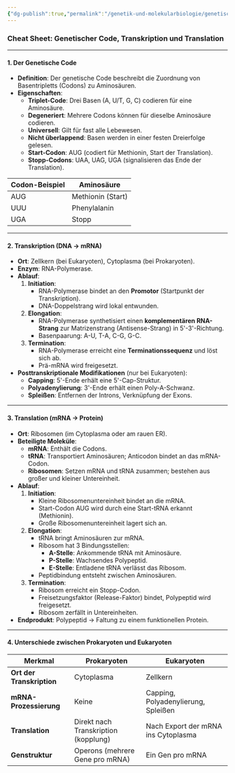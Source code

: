 ```yaml
---
{"dg-publish":true,"permalink":"/genetik-und-molekularbiologie/genetischer-code-transkription-und-translation/"}
---
```


### Cheat Sheet: Genetischer Code, Transkription und Translation

---

#### **1. Der Genetische Code**

- **Definition**: Der genetische Code beschreibt die Zuordnung von Basentripletts (Codons) zu Aminosäuren.
- **Eigenschaften**:
    - **Triplet-Code**: Drei Basen (A, U/T, G, C) codieren für eine Aminosäure.
    - **Degeneriert**: Mehrere Codons können für dieselbe Aminosäure codieren.
    - **Universell**: Gilt für fast alle Lebewesen.
    - **Nicht überlappend**: Basen werden in einer festen Dreierfolge gelesen.
    - **Start-Codon**: AUG (codiert für Methionin, Start der Translation).
    - **Stopp-Codons**: UAA, UAG, UGA (signalisieren das Ende der Translation).

|Codon-Beispiel|Aminosäure|
|---|---|
|AUG|Methionin (Start)|
|UUU|Phenylalanin|
|UGA|Stopp|

---

#### **2. Transkription (DNA → mRNA)**

- **Ort**: Zellkern (bei Eukaryoten), Cytoplasma (bei Prokaryoten).
- **Enzym**: RNA-Polymerase.
- **Ablauf**:
    1. **Initiation**:
        - RNA-Polymerase bindet an den **Promotor** (Startpunkt der Transkription).
        - DNA-Doppelstrang wird lokal entwunden.
    2. **Elongation**:
        - RNA-Polymerase synthetisiert einen **komplementären RNA-Strang** zur Matrizenstrang (Antisense-Strang) in 5'-3'-Richtung.
        - Basenpaarung: A-U, T-A, C-G, G-C.
    3. **Termination**:
        - RNA-Polymerase erreicht eine **Terminationssequenz** und löst sich ab.
        - Prä-mRNA wird freigesetzt.
- **Posttranskriptionale Modifikationen** (nur bei Eukaryoten):
    - **Capping**: 5'-Ende erhält eine 5'-Cap-Struktur.
    - **Polyadenylierung**: 3'-Ende erhält einen Poly-A-Schwanz.
    - **Spleißen**: Entfernen der Introns, Verknüpfung der Exons.

---

#### **3. Translation (mRNA → Protein)**

- **Ort**: Ribosomen (im Cytoplasma oder am rauen ER).
- **Beteiligte Moleküle**:
    - **mRNA**: Enthält die Codons.
    - **tRNA**: Transportiert Aminosäuren; Anticodon bindet an das mRNA-Codon.
    - **Ribosomen**: Setzen mRNA und tRNA zusammen; bestehen aus großer und kleiner Untereinheit.
- **Ablauf**:
    1. **Initiation**:
        - Kleine Ribosomenuntereinheit bindet an die mRNA.
        - Start-Codon AUG wird durch eine Start-tRNA erkannt (Methionin).
        - Große Ribosomenuntereinheit lagert sich an.
    2. **Elongation**:
        - tRNA bringt Aminosäuren zur mRNA.
        - Ribosom hat 3 Bindungsstellen:
            - **A-Stelle**: Ankommende tRNA mit Aminosäure.
            - **P-Stelle**: Wachsendes Polypeptid.
            - **E-Stelle**: Entladene tRNA verlässt das Ribosom.
        - Peptidbindung entsteht zwischen Aminosäuren.
    3. **Termination**:
        - Ribosom erreicht ein Stopp-Codon.
        - Freisetzungsfaktor (Release-Faktor) bindet, Polypeptid wird freigesetzt.
        - Ribosom zerfällt in Untereinheiten.
- **Endprodukt**: Polypeptid → Faltung zu einem funktionellen Protein.

---

#### **4. Unterschiede zwischen Prokaryoten und Eukaryoten**

|Merkmal|Prokaryoten|Eukaryoten|
|---|---|---|
|**Ort der Transkription**|Cytoplasma|Zellkern|
|**mRNA-Prozessierung**|Keine|Capping, Polyadenylierung, Spleißen|
|**Translation**|Direkt nach Transkription (kopplung)|Nach Export der mRNA ins Cytoplasma|
|**Genstruktur**|Operons (mehrere Gene pro mRNA)|Ein Gen pro mRNA|

